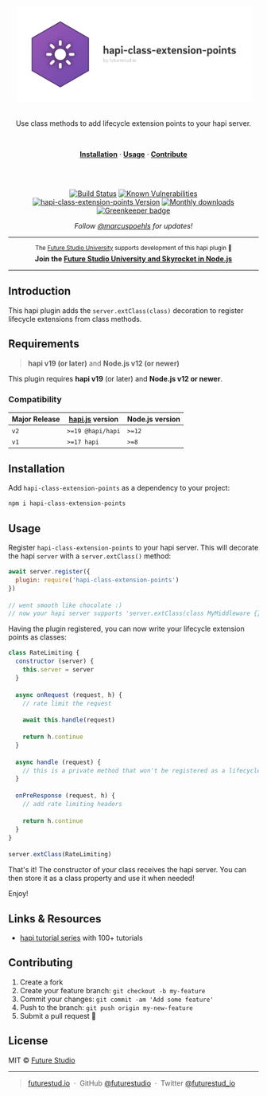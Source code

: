 <div align="center">
<img width="471" style="max-width:100%;" src="https://raw.githubusercontent.com/futurestudio/hapi-class-extension-points/master/media/hapi-class-extension-points.png" alt="hapi-class-extension-points logo">
  <br/>
  <br/>
  <p>
    Use class methods to add lifecycle extension points to your hapi server.
  </p>
  <br/>
  <p>
    <a href="#installation"><strong>Installation</strong></a> ·
    <a href="#usage"><strong>Usage</strong></a> ·
    <a href="#contributing"><strong>Contribute</strong></a>
  </p>
  <br/>
  <br/>
  <p>
    <a href="https://travis-ci.com/futurestudio/hapi-class-extension-points"><img src="https://travis-ci.com/futurestudio/hapi-class-extension-points.svg?branch=master" alt="Build Status" data-canonical-src="https://travis-ci.com/futurestudio/hapi-class-extension-points.svg?branch=master" style="max-width:100%;"></a>
    <a href="https://snyk.io/test/github/futurestudio/hapi-class-extension-points"><img src="https://snyk.io/test/github/futurestudio/hapi-class-extension-points/badge.svg" alt="Known Vulnerabilities" data-canonical-src="https://snyk.io/test/github/futurestudio/hapi-class-extension-points" style="max-width:100%;"></a>
    <a href="https://www.npmjs.com/package/hapi-class-extension-points"><img src="https://img.shields.io/npm/v/hapi-class-extension-points.svg" alt="hapi-class-extension-points Version" data-canonical-src="https://img.shields.io/npm/v/hapi-class-extension-points.svg" style="max-width:100%;"></a>
        <a href="https://www.npmjs.com/package/hapi-class-extension-points"><img src="https://img.shields.io/npm/dm/hapi-class-extension-points.svg" alt="Monthly downloads"></a>
    <a href="https://greenkeeper.io/" rel="nofollow"><img src="https://badges.greenkeeper.io/futurestudio/hapi-class-extension-points.svg" alt="Greenkeeper badge" data-canonical-src="https://badges.greenkeeper.io/futurestudio/hapi-class-extension-points.svg" style="max-width:100%;"></a>
  </p>
  <p>
    <em>Follow <a href="http://twitter.com/marcuspoehls">@marcuspoehls</a> for updates!</em>
  </p>
</div>

------

<p align="center"><sup>The <a href="https://futurestud.io">Future Studio University</a> supports development of this hapi plugin 🚀</sup>
<br><b>
Join the <a href="https://futurestud.io/university">Future Studio University and Skyrocket in Node.js</a></b>
</p>

------


## Introduction
This hapi plugin adds the `server.extClass(class)` decoration to register lifecycle extensions from class methods.


## Requirements
> **hapi v19 (or later)** and **Node.js v12 (or newer)**

This plugin requires **hapi v19** (or later) and **Node.js v12 or newer**.


### Compatibility
| Major Release | [hapi.js](https://github.com/hapijs/hapi) version | Node.js version |
| --- | --- | --- |
| `v2` | `>=19 @hapi/hapi` | `>=12` |
| `v1` | `>=17 hapi` | `>=8` |


## Installation
Add `hapi-class-extension-points` as a dependency to your project:

```bash
npm i hapi-class-extension-points
```


## Usage
Register `hapi-class-extension-points` to your hapi server. This will decorate the hapi `server` with a `server.extClass()` method:

```js
await server.register({
  plugin: require('hapi-class-extension-points')
})

// went smooth like chocolate :)
// now your hapi server supports 'server.extClass(class MyMiddleware {})'
```

Having the plugin registered, you can now write your lifecycle extension points as classes:

```js
class RateLimiting {
  constructor (server) {
    this.server = server
  }

  async onRequest (request, h) {
    // rate limit the request

    await this.handle(request)

    return h.continue
  }

  async handle (request) {
    // this is a private method that won't be registered as a lifecycle extension
  }

  onPreResponse (request, h) {
    // add rate limiting headers

    return h.continue
  }
}

server.extClass(RateLimiting)
```

That's it! The constructor of your class receives the hapi server. You can then store it as a class property and use it when needed!

Enjoy!


## Links & Resources

- [hapi tutorial series](https://futurestud.io/tutorials/hapi-get-your-server-up-and-running) with 100+ tutorials


## Contributing

1.  Create a fork
2.  Create your feature branch: `git checkout -b my-feature`
3.  Commit your changes: `git commit -am 'Add some feature'`
4.  Push to the branch: `git push origin my-new-feature`
5.  Submit a pull request 🚀


## License

MIT © [Future Studio](https://futurestud.io)

---

> [futurestud.io](https://futurestud.io) &nbsp;&middot;&nbsp;
> GitHub [@futurestudio](https://github.com/futurestudio/) &nbsp;&middot;&nbsp;
> Twitter [@futurestud_io](https://twitter.com/futurestud_io)
